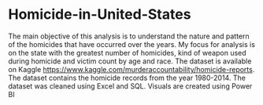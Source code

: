 # Homicide-in-United-States
The main objective of this analysis is to understand the nature and pattern of the homicides that have occurred over the years. My focus for analysis is on the state with the greatest number of homicides, kind of weapon used during homicide and victim count by age and race.
The dataset is available on Kaggle https://www.kaggle.com/murderaccountability/homicide-reports.
The dataset contains the homicide records from the year 1980-2014.
The dataset was cleaned using Excel and SQL.
Visuals are created using Power BI
